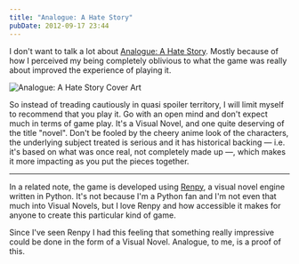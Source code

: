 ```yaml
---
title: "Analogue: A Hate Story"
pubDate: 2012-09-17 23:44
---
```


I don't want to talk a lot about
[Analogue: A Hate Story](http://ahatestory.com). Mostly because of how
I perceived my being completely oblivious to what the game was really
about improved the experience of playing it.

<img src="/img/analogue.jpg" alt="Analogue: A Hate Story Cover Art"
class="figure" />

So instead of treading cautiously in quasi spoiler territory, I will
limit myself to recommend that you play it. Go with an open mind and
don't expect much in terms of game play. It's a Visual Novel, and one
quite deserving of the title "novel". Don't be fooled by the cheery
anime look of the characters, the underlying subject treated is
serious and it has historical backing — i.e. it's based on what was
once real, not completely made up —, which makes it more impacting as
you put the pieces together.

---

In a related note, the game is developed using
[Renpy](http://www.renpy.org), a visual novel engine written in
Python. It's not because I'm a Python fan and I'm not even that much
into Visual Novels, but I love Renpy and how accessible it makes for
anyone to create this particular kind of game.

Since I've seen Renpy I had this feeling that something really
impressive could be done in the form of a Visual Novel. Analogue, to me,
is a proof of this.
